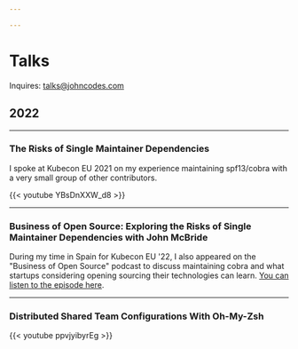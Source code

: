 ```yaml
---

---
```


# Talks

Inquires: talks@johncodes.com

## 2022

---
### The Risks of Single Maintainer Dependencies
I spoke at Kubecon EU 2021 on my experience maintaining spf13/cobra
with a very small group of other contributors.

{{< youtube YBsDnXXW_d8 >}}

---
### Business of Open Source: Exploring the Risks of Single Maintainer Dependencies with John McBride
During my time in Spain for Kubecon EU '22,
I also appeared on the "Business of Open Source" podcast to discuss maintaining cobra
and what startups considering opening sourcing their technologies can learn.
[You can listen to the episode here](https://share.transistor.fm/s/51727ee9).

---
### Distributed Shared Team Configurations With Oh-My-Zsh
{{< youtube ppvjyibyrEg >}}
